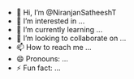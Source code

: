 - 👋 Hi, I’m @NiranjanSatheeshT
- 👀 I’m interested in ...
- 🌱 I’m currently learning ...
- 💞️ I’m looking to collaborate on ...
- 📫 How to reach me ...
- 😄 Pronouns: ...
- ⚡ Fun fact: ...

<!---
NiranjanSatheeshT/NiranjanSatheeshT is a ✨ special ✨ repository because its `README.md` (this file) appears on your GitHub profile.
You can click the Preview link to take a look at your changes.
--->
